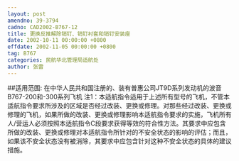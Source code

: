 ```yaml
---
layout: post
amendno: 39-3794
cadno: CAD2002-B767-12
title: 更换反推解除销钉、销钉衬套和销钉安装座
date: 2002-10-11 00:00:00 +0800
effdate: 2002-11-05 00:00:00 +0800
tag: B767
categories: 民航华北管理局适航处
author: 张雷
---
```


##适用范围:
在中华人民共和国注册的、装有普惠公司JT9D系列发动机的波音B767-200和-300系列飞机
注1：本适航指令适用于上述所有型号的飞机，不管本适航指令要求所涉及的区域是否经过改装、更换或修理。对那些经过改装、更换或修理的飞机，如果所做的改装、更换或修理影响本适航指令要求的实施，飞机所有人/营运人必须按照本适航指令C段要求获得等效的符合性方法。其要求中应包含所做的改装、更换或修理对本适航指令所针对的不安全状态的影响的评估；而且，如果该不安全状态没有被消除，其要求中应包含针对这种不安全状态的具体的建议措施。

